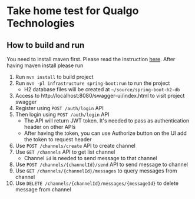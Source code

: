 # Take home test for Qualgo Technologies
## How to build and run
You need to install maven first. Please read the instruction [here](https://maven.apache.org/install.html).
After having maven install please run
1. Run `mvn install` to build project
2. Run `mvn -pl infrastructure spring-boot:run` to run the project
   * H2 database files will be created at `~/source/spring-boot-h2-db`
3. Access to http://localhost:8080/swagger-ui/index.html to visit project swagger
4. Register using `POST /auth/login` API
5. Then login using `POST /auth/login` API
   * The API will return JWT token. It's needed to pass as authentication header on other APIs
   * After having the token, you can use Authorize button on the UI add the token to request header
6. Use `POST /channels/create` API to create channel
7. Use `GET /channels` API to get list channel
   * Channel `id` is needed to send message to that channel
8. Use `POST /channels/{channelId}/send` API to send message to channel
9. Use `GET /channels/{channelId}/messages` to query messages from channel
10. Use `DELETE /channels/{channelId}/messages/{messageId}` to delete message from channel